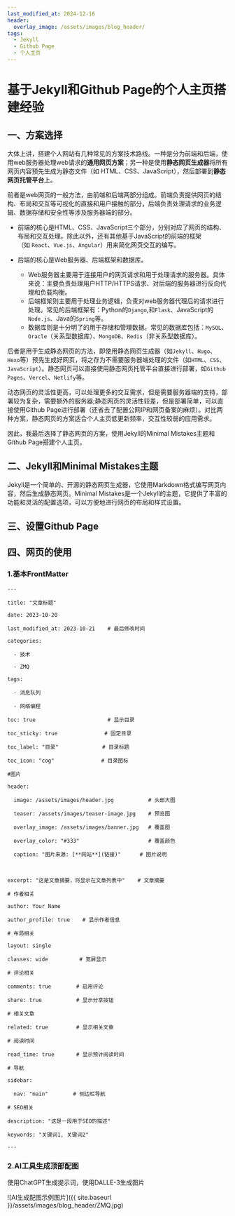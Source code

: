 ```yaml
---
last_modified_at: 2024-12-16
header:
  overlay_image: /assets/images/blog_header/
tags:
  - Jekyll
  - Github Page
  - 个人主页
---
```

# 基于Jekyll和Github Page的个人主页搭建经验

## 一、方案选择

大体上讲，搭建个人网站有几种常见的方案技术路线。一种是分为前端和后端，使用web服务器处理web请求的**通用网页方案**；另一种是使用**静态网页生成器**将所有网页内容预先生成为静态文件（如 HTML、CSS、JavaScript），然后部署到**静态网页托管平台**上。

前者是web网页的一般方法，由前端和后端两部分组成。前端负责提供网页的结构、布局和交互等可视化的直接和用户接触的部分，后端负责处理请求的业务逻辑、数据存储和安全性等涉及服务器端的部分。

- 前端的核心是HTML、CSS、JavaScript三个部分，分别对应了网页的结构、布局和交互处理。除此以外，还有其他基于JavaScript的前端的框架（如 `React`、`Vue.js`、`Angular`）用来简化网页交互的编写。

- 后端的核心是Web服务器、后端框架和数据库。
  - Web服务器主要用于连接用户的网页请求和用于处理请求的服务器。具体来说：主要负责处理用户HTTP/HTTPS请求、对后端的服务器进行反向代理和负载均衡。
  -  后端框架则主要用于处理业务逻辑，负责对web服务器代理后的请求进行处理。常见的后端框架有：Python的`Django`,和`Flask`、JavaScript的`Node.js`、Java的`Spring`等。
  - 数据库则是十分明了的用于存储和管理数据。常见的数据库包括：`MySQL`、`Oracle`（关系型数据库）、`MongoDB`、`Redis`（非关系型数据库）。

后者是用于生成静态网页的方法，即使用静态网页生成器（如`Jekyll`、`Hugo`、`Hexo`等）预先生成好网页，将之存为不需要服务器端处理的文件（如`HTML`、`CSS`、`JavaScript`）。静态网页可以直接使用静态网页托管平台直接进行部署，如`Github Pages`、`Vercel`、`Netlify`等。

动态网页的灵活性更高，可以处理更多的交互需求，但是需要服务器端的支持，部署较为复杂，需要额外的服务器;静态网页的灵活性较差，但是部署简单，可以直接使用Github Page进行部署（还省去了配置公网IP和网页备案的麻烦）。对比两种方案，静态网页的方案适合个人主页低更新频率，交互性较弱的应用需求。

因此，我最后选择了静态网页的方案，使用Jekyll的Minimal Mistakes主题和Github Page搭建个人主页。

## 二、Jekyll和Minimal Mistakes主题

Jekyll是一个简单的、开源的静态网页生成器，它使用Markdown格式编写网页内容，然后生成静态网页。Minimal Mistakes是一个Jekyll的主题，它提供了丰富的功能和灵活的配置选项，可以方便地进行网页的布局和样式设置。


## 三、设置Github Page

## 四、网页的使用

### 1.基本FrontMatter

```
---

title: "文章标题"

date: 2023-10-20

last_modified_at: 2023-10-21    # 最后修改时间

categories:

  - 技术

  - ZMQ

tags:

  - 消息队列

  - 网络编程

toc: true                       # 显示目录

toc_sticky: true               # 固定目录

toc_label: "目录"              # 目录标题

toc_icon: "cog"               # 目录图标

#图片

header:

  image: /assets/images/header.jpg           # 头部大图

  teaser: /assets/images/teaser-image.jpg    # 预览图

  overlay_image: /assets/images/banner.jpg   # 覆盖图

  overlay_color: "#333"                      # 覆盖颜色

  caption: "图片来源: [**网站**](链接)"      # 图片说明



excerpt: "这是文章摘要，将显示在文章列表中"    # 文章摘要

# 作者相关

author: Your Name

author_profile: true    # 显示作者信息

# 布局相关

layout: single

classes: wide          # 宽屏显示

# 评论相关

comments: true        # 启用评论

share: true           # 显示分享按钮

# 相关文章

related: true         # 显示相关文章

# 阅读时间

read_time: true       # 显示预计阅读时间

# 导航

sidebar:

  nav: "main"        # 侧边栏导航

# SEO相关

description: "这是一段用于SEO的描述"

keywords: "关键词1, 关键词2"

---
```
### 2.AI工具生成顶部配图
使用ChatGPT生成提示词，使用DALLE-3生成图片

![AI生成配图示例图片]({{ site.baseurl }}/assets/images/blog_header/ZMQ.jpg)
